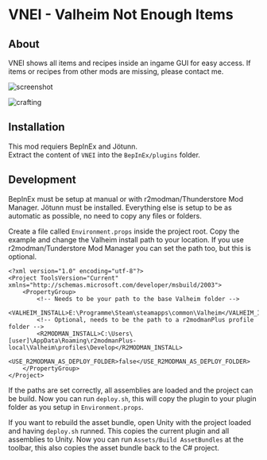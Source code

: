 # VNEI - Valheim Not Enough Items

## About
VNEI shows all items and recipes inside an ingame GUI for easy access.
If items or recipes from other mods are missing, please contact me.

![screenshot](https://raw.githubusercontent.com/MSchmoecker/VNEI/master/Docs/WholeScreenshot.png)

![crafting](https://raw.githubusercontent.com/MSchmoecker/VNEI/master/Docs/CarrotCrafting.png)

## Installation
This mod requiers BepInEx and Jötunn.\
Extract the content of `VNEI` into the `BepInEx/plugins` folder.

## Development
BepInEx must be setup at manual or with r2modman/Thunderstore Mod Manager.
Jötunn must be installed.
Everything else is setup to be as automatic as possible, no need to copy any files or folders.

Create a file called `Environment.props` inside the project root.
Copy the example and change the Valheim install path to your location.
If you use r2modman/Tunderstore Mod Manager you can set the path too, but this is optional.

````
<?xml version="1.0" encoding="utf-8"?>
<Project ToolsVersion="Current" xmlns="http://schemas.microsoft.com/developer/msbuild/2003">
    <PropertyGroup>
        <!-- Needs to be your path to the base Valheim folder -->
        <VALHEIM_INSTALL>E:\Programme\Steam\steamapps\common\Valheim</VALHEIM_INSTALL>
        <!-- Optional, needs to be the path to a r2modmanPlus profile folder -->
        <R2MODMAN_INSTALL>C:\Users\[user]\AppData\Roaming\r2modmanPlus-local\Valheim\profiles\Develop</R2MODMAN_INSTALL>
        <USE_R2MODMAN_AS_DEPLOY_FOLDER>false</USE_R2MODMAN_AS_DEPLOY_FOLDER>
    </PropertyGroup>
</Project>
````
If the paths are set correctly, all assemblies are loaded and the project can be build.
Now you can run `deploy.sh`, this will copy the plugin to your plugin folder as you setup in `Environment.props`.

If you want to rebuild the asset bundle, open Unity with the project loaded and having `deploy.sh` runned.
This copies the current plugin and all assemblies to Unity. Now you can run `Assets/Build AssetBundles` at the toolbar, this also copies the asset bundle back to the C# project.
